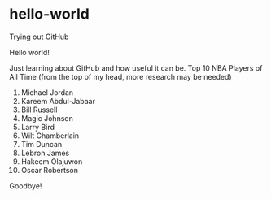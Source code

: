 # hello-world
Trying out GitHub


Hello world! 

Just learning about GitHub and how useful it can be. 
Top 10 NBA Players of All Time (from the top of my head, more research may be needed) 
1. Michael Jordan 
2. Kareem Abdul-Jabaar 
3. Bill Russell 
4. Magic Johnson
5. Larry Bird 
6. Wilt Chamberlain
7. Tim Duncan
8. Lebron James
9. Hakeem Olajuwon
10. Oscar Robertson

Goodbye!
